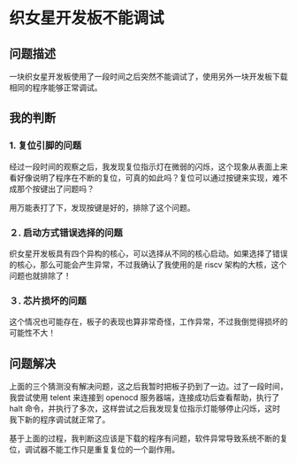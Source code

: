 # 织女星开发板不能调试
## 问题描述
一块织女星开发板使用了一段时间之后突然不能调试了，使用另外一块开发板下载相同的程序能够正常调试。
## 我的判断
### 1. 复位引脚的问题
经过一段时间的观察之后，我发现复位指示灯在微弱的闪烁，这个现象从表面上来看好像说明了程序在不断的复位，可真的如此吗？复位可以通过按键来实现，难不成那个按键出了问题吗？

用万能表打了下，发现按键是好的，排除了这个问题。

### ２. 启动方式错误选择的问题

织女星开发板具有四个异构的核心，可以选择从不同的核心启动。如果选择了错误的核心，那么可能会产生异常，不过我确认了我使用的是 riscv 架构的大核，这个问题也就排除了！

### ３. 芯片损坏的问题

这个情况也可能存在，板子的表现也算非常奇怪，工作异常，不过我倒觉得损坏的可能性不大！


## 问题解决
上面的三个猜测没有解决问题，这之后我暂时把板子扔到了一边。过了一段时间，我尝试使用 telent 来连接到 openocd 服务器端，连接成功后查看帮助，执行了 halt 命令，并执行了多次，这样尝试之后我发现复位指示灯能够停止闪烁，这时我下新的程序调试就正常了。

基于上面的过程，我判断这应该是下载的程序有问题，软件异常导致系统不断的复位，调试器不能工作只是重复复位的一个副作用。


